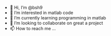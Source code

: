 - 👋 Hi, I’m @bsh9
- 👀 I’m interested in matlab code
- 🌱 I’m currently learning programming in matlab
- 💞️ I’m looking to collaborate on great a project
- 📫 How to reach me ...

<!---
bsh9/bsh9 is a ✨ special ✨ repository because its `README.md` (this file) appears on your GitHub profile.
You can click the Preview link to take a look at your changes.
--->

